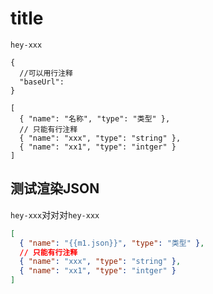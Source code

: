 # title

`hey-xxx`

```config
{
  //可以用行注释
  "baseUrl": 
}
```

```json-table
[
  { "name": "名称", "type": "类型" },  
  // 只能有行注释
  { "name": "xxx", "type": "string" },  
  { "name": "xx1", "type": "intger" }  
]
```


## 测试渲染JSON

`hey-xxx`对对对`hey-xxx`

```json
[
  { "name": "{{m1.json}}", "type": "类型" },  
  // 只能有行注释
  { "name": "xxx", "type": "string" },  
  { "name": "xx1", "type": "intger" }  
]
```

